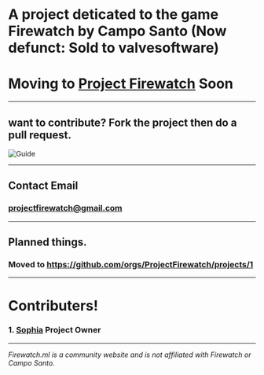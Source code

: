 # A project deticated to the game Firewatch by Campo Santo (Now defunct: Sold to valvesoftware)

# Moving to [Project Firewatch](https://github.com/ProjectFirewatch) Soon
---
 
## want to contribute? Fork the project then do a pull request.

![Guide](https://sophia.ml/cdn/contribute.PNG)

---
 
## Contact Email

### [projectfirewatch@gmail.com](mailto:projectfirewatch@gmail.com)

---
 
## Planned things.
### Moved to https://github.com/orgs/ProjectFirewatch/projects/1

---
 
# Contributers!
### 1. [Sophia](SophiaAtkinson) Project  Owner

---
 

*Firewatch.ml is a community website and is not affiliated with Firewatch or Campo Santo.*
